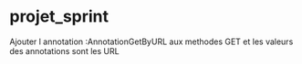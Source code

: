 # projet_sprint

Ajouter l annotation :AnnotationGetByURL aux methodes GET
et les valeurs des annotations sont les URL 